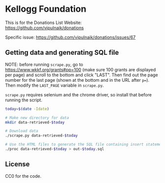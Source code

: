 # Kellogg Foundation

This is for the Donations List Website: https://github.com/vipulnaik/donations

Specific issue: https://github.com/vipulnaik/donations/issues/67

## Getting data and generating SQL file

NOTE: before running `scrape.py`, go to https://www.wkkf.org/grants#pp=100
(make sure 100 grants are displayed per page) and scroll to the bottom and click
"LAST". Then find out the page number for the last page (shown at the bottom and
in the URL after `p=`). Then modify the `LAST_PAGE` variable in `scrape.py`.

`scrape.py` requires selenium and the chrome driver, so install that before
running the script.

```bash
today=$(date -Idate)

# Make new directory for data
mkdir data-retrieved-$today

# Download data
./scrape.py data-retrieved-$today

# Use the HTML files to generate the SQL file containing insert statements
./proc data-retrieved-$today > out-$today.sql
```

## License

CC0 for the code.
